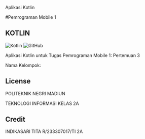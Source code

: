 Aplikasi Kotlin

#Pemrograman Mobile 1 

## KOTLIN
![Kotlin](https://img.shields.io/badge/kotlin-%237F52FF.svg?style=for-the-badge&logo=kotlin&logoColor=white)    ![GitHub](https://img.shields.io/badge/github-%23121011.svg?style=for-the-badge&logo=github&logoColor=white)


Aplikasi Kotlin untuk Tugas Pemrograman Mobile 1: Pertemuan 3

Nama Kelompok:


## License
POLITEKNIK NEGRI MADIUN 

TEKNOLOGI INFORMASI KELAS 2A
## Credit
INDIKASARI TITA R/233307017/TI 2A